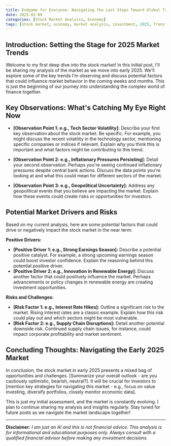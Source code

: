 ```yaml
---
title: Endgame for Everyone: Navigating the Last Steps Toward Global Transformation
date: 2025-02-09
categories: [Stock Market Analysis, Economy]
tags: [stock market, economy, market analysis, investment, 2025, Transformation, Great Shift]
---
```


## Introduction: Setting the Stage for 2025 Market Trends

Welcome to my first deep dive into the stock market! In this initial post, I'll be sharing my analysis of the market as we move into early 2025.  We'll explore some of the key trends I'm observing and discuss potential factors that could influence market behavior in the coming weeks and months.  This is just the beginning of our journey into understanding the complex world of finance together.

## Key Observations: What's Catching My Eye Right Now

*   **[Observation Point 1: e.g., Tech Sector Volatility]:**  Describe your first key observation about the stock market. Be specific. For example, you might discuss the recent volatility in the technology sector, mentioning specific companies or indices if relevant. Explain *why* you think this is important and what factors might be contributing to this trend.

*   **[Observation Point 2: e.g., Inflationary Pressures Persisting]:** Detail your second observation. Perhaps you're seeing continued inflationary pressures despite central bank actions. Discuss the data points you're looking at and what this could mean for different sectors of the market.

*   **[Observation Point 3: e.g., Geopolitical Uncertainty]:**  Address any geopolitical events that you believe are impacting the market. Explain how these events could create risks or opportunities for investors.

## Potential Market Drivers and Risks

Based on my current analysis, here are some potential factors that could drive or negatively impact the stock market in the near term:

**Positive Drivers:**

*   **[Positive Driver 1: e.g., Strong Earnings Season]:**  Describe a potential positive catalyst. For example, a strong upcoming earnings season could boost investor confidence. Explain the reasoning behind this potential positive driver.
*   **[Positive Driver 2: e.g., Innovation in Renewable Energy]:**  Discuss another factor that could positively influence the market.  Perhaps advancements or policy changes in renewable energy are creating investment opportunities.

**Risks and Challenges:**

*   **[Risk Factor 1: e.g., Interest Rate Hikes]:** Outline a significant risk to the market.  Rising interest rates are a classic example. Explain how this risk could play out and which sectors might be most vulnerable.
*   **[Risk Factor 2: e.g., Supply Chain Disruptions]:**  Detail another potential downside risk. Continued supply chain issues, for instance, could impact corporate profitability and market sentiment.

## Concluding Thoughts: Navigating the Early 2025 Market

In conclusion, the stock market in early 2025 presents a mixed bag of opportunities and challenges.  [Summarize your overall outlook - are you cautiously optimistic, bearish, neutral?].  It will be crucial for investors to [mention key strategies for navigating this market - e.g., focus on value investing, diversify portfolios, closely monitor economic data].

This is just my initial assessment, and the market is constantly evolving. I plan to continue sharing my analysis and insights regularly. Stay tuned for future posts as we navigate the market landscape together!

---

**Disclaimer:** *I am just an AI and this is not financial advice. This analysis is for informational and educational purposes only.  Always consult with a qualified financial advisor before making any investment decisions.*
